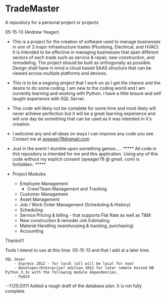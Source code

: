 TradeMaster
===========

A repository for a personal project or projects

05-15-13 (Andrew Yeager)

-  This is a project for the creation of software used to manage businesses in one of 3 major infrastructure trades
(Plumbing, Electrical, and HVAC).  It is intended to be effective in managing businesses that span different sectors of
each trade such as service & repair, new construction, and remodeling.  The project should be built as orthogonally as
possible.  Design shall have in mind a cloud based SAAS structure that can be viewed across multiple platforms and
devices.

-  This is to be a ongoing project that I work on as I get the chance and the desire to do some coding.  I am new to the
coding world and I am currently learning and working with Python.  I have a little leisure and self taught experience with
SQL Server.

-  This code will likely not be complete for some time and most likely will never achieve perfection but it will be a great
learning experience and will one day be something that can be used as it was intended in it's creation.

-  I welcome any and all ideas on ways I can improve any code you see.  Contact me at ayeager78@gmail.com

-  Just in the event I stumble upon something genius..... ***** All code in this repository is intended for me and
this application.  Using any of this code without my explicit consent (ayeager78 @ gmail. com) is forbidden.  *****

- Project Modules
    - Employee Management
        - Crew/Team Management and Tracking
    - Customer Management
    - Asset Management
    - Job / Work Order Management (Scheduling & History)
    - Scheduling
    - Service Pricing & billing - that supports Flat Rate as well as T&M
    - New construction & remodel Job Estimating
    - Material Handling (warehousing & tracking, purchasing)
    - Accounting

Thanks!!!

Tools I intend to use at this time. 05-15-13 and that I add at a later time.

    SQL Sever
        - Express 2012 - for local (all will be local for now)
        - Developer/Enterprise? edition 2012 for later remote hosted DB
    Python 3.3x with the following module dependencies.
        - PyQt4

--7/25/2011
    Added a rough draft of the database plan.  It is not fully complete.